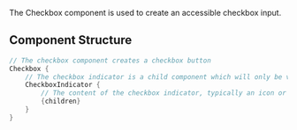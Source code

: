 The Checkbox component is used to create an accessible checkbox input.

## Component Structure

```rust
// The checkbox component creates a checkbox button
Checkbox {
    // The checkbox indicator is a child component which will only be visible when the checkbox is checked.
    CheckboxIndicator {
        // The content of the checkbox indicator, typically an icon or image.
        {children}
    }
}
```
